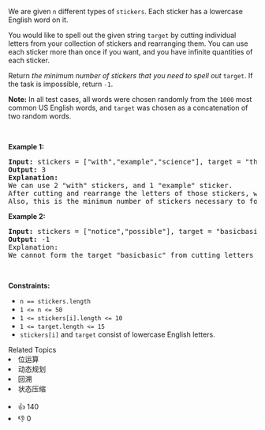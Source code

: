 <p>We are given <code>n</code> different types of <code>stickers</code>. Each sticker has a lowercase English word on it.</p>

<p>You would like to spell out the given string <code>target</code> by cutting individual letters from your collection of stickers and rearranging them. You can use each sticker more than once if you want, and you have infinite quantities of each sticker.</p>

<p>Return <em>the minimum number of stickers that you need to spell out </em><code>target</code>. If the task is impossible, return <code>-1</code>.</p>

<p><strong>Note:</strong> In all test cases, all words were chosen randomly from the <code>1000</code> most common US English words, and <code>target</code> was chosen as a concatenation of two random words.</p>

<p>&nbsp;</p>
<p><strong>Example 1:</strong></p>

<pre>
<strong>Input:</strong> stickers = [&quot;with&quot;,&quot;example&quot;,&quot;science&quot;], target = &quot;thehat&quot;
<strong>Output:</strong> 3
<strong>Explanation:</strong>
We can use 2 &quot;with&quot; stickers, and 1 &quot;example&quot; sticker.
After cutting and rearrange the letters of those stickers, we can form the target &quot;thehat&quot;.
Also, this is the minimum number of stickers necessary to form the target string.
</pre>

<p><strong>Example 2:</strong></p>

<pre>
<strong>Input:</strong> stickers = [&quot;notice&quot;,&quot;possible&quot;], target = &quot;basicbasic&quot;
<strong>Output:</strong> -1
Explanation:
We cannot form the target &quot;basicbasic&quot; from cutting letters from the given stickers.
</pre>

<p>&nbsp;</p>
<p><strong>Constraints:</strong></p>

<ul>
	<li><code>n == stickers.length</code></li>
	<li><code>1 &lt;= n &lt;= 50</code></li>
	<li><code>1 &lt;= stickers[i].length &lt;= 10</code></li>
	<li><code>1 &lt;= target.length &lt;= 15</code></li>
	<li><code>stickers[i]</code> and <code>target</code> consist of lowercase English letters.</li>
</ul>
<div><div>Related Topics</div><div><li>位运算</li><li>动态规划</li><li>回溯</li><li>状态压缩</li></div></div><br><div><li>👍 140</li><li>👎 0</li></div>